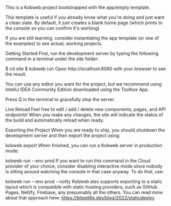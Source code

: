 This is a Kobweb project bootstrapped with the app/empty template.

This template is useful if you already know what you're doing and just want a clean slate. By default, it just creates a blank home page (which prints to the console so you can confirm it's working)

If you are still learning, consider instantiating the app template (or one of the examples) to see actual, working projects.

Getting Started
First, run the development server by typing the following command in a terminal under the site folder:

$ cd site
$ kobweb run
Open http://localhost:8080 with your browser to see the result.

You can use any editor you want for the project, but we recommend using IntelliJ IDEA Community Edition downloaded using the Toolbox App.

Press Q in the terminal to gracefully stop the server.

Live Reload
Feel free to edit / add / delete new components, pages, and API endpoints! When you make any changes, the site will indicate the status of the build and automatically reload when ready.

Exporting the Project
When you are ready to ship, you should shutdown the development server and then export the project using:

kobweb export
When finished, you can run a Kobweb server in production mode:

kobweb run --env prod
If you want to run this command in the Cloud provider of your choice, consider disabling interactive mode since nobody is sitting around watching the console in that case anyway. To do that, use:

kobweb run --env prod --notty
Kobweb also supports exporting to a static layout which is compatible with static hosting providers, such as GitHub Pages, Netlify, Firebase, any presumably all the others. You can read more about that approach here: https://bitspittle.dev/blog/2022/staticdeploy
